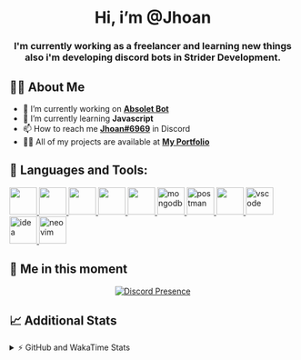 <h1 align="center">Hi, i’m @Jhoan</h1>
<h3 align="center">I'm currently working as a freelancer and learning new things also i'm developing discord bots in Strider Development.</h3>

## 🙋‍♂️ About Me

- 🔭 I’m currently working on **[Absolet Bot](https://strider.cloud)**
- 🌱 I’m currently learning **Javascript**
- 📫 How to reach me **[Jhoan#6969](https://jhoan.monster/)** in Discord
- 👨‍💻 All of my projects are available at **[My Portfolio](https://jhoan.monster)**

## 🚀 Languages and Tools:
<p align="left"> 
    <a href="https://developer.mozilla.org/en-US/docs/Web/JavaScript" target="_blank"> <img src="https://img.icons8.com/color/48/000000/javascript.png" width="48" height="48"/> </a> 
    <a href="https://www.w3.org/html/" target="_blank"> <img src="https://img.icons8.com/color/48/000000/html-5.png" width="48" height="48"/> </a> 
    <a href="https://www.w3schools.com/css/" target="_blank"> <img src="https://img.icons8.com/color/48/000000/css3.png" width="48" height="48"/> </a> 
    <a href="https://getbootstrap.com" target="_blank"> <img src="https://img.icons8.com/color/48/000000/bootstrap.png" width="48" height="48"/> </a> 
    <a href="https://nodejs.org" target="_blank"> <img src="https://i.imgur.com/XX8lvL7.png" width="48" height="48"/> </a> 
    <a href="https://www.mongodb.com/" target="_blank"> <img src="https://i.imgur.com/nRtS3AN.png" alt="mongodb" width="48" height="48"/> </a> 
    <a href="https://postman.com" target="_blank"> <img src="https://www.vectorlogo.zone/logos/getpostman/getpostman-icon.svg" alt="postman" width="48" height="48"/> </a>   
    <a href="https://git-scm.com/" target="_blank"> <img src="https://img.icons8.com/color/48/000000/git.png" width="48" height="48"/> </a> 
    <a href="https://code.visualstudio.com" target="_blank" > <img src="https://upload.wikimedia.org/wikipedia/commons/thumb/9/9a/Visual_Studio_Code_1.35_icon.svg/2048px-Visual_Studio_Code_1.35_icon.svg.png" alt="vscode" width="48" height="48"> </a>
    <a href="https://www.jetbrains.com/es-es/idea/" target="_blank" > <img src="https://resources.jetbrains.com/storage/products/intellij-idea/img/meta/intellij-idea_logo_300x300.png" alt="idea" width="48" height="48"> </a>
    <a href="https://neovim.io" target="_blank"> <img src="https://icons.iconarchive.com/icons/papirus-team/papirus-apps/512/nvim-icon.png" alt="neovim" width="48" height="48"/> </a>
</p>
  
## 👤 Me in this moment
<p align="center">
    <a href="https://discord.com/users/852617426591154177" target="_blank" rel="nofollow">
        <img src="https://lanyard-profile-readme.vercel.app/api/852617426591154177?idleMessage=Probably%20coding%20Absolet..." alt="Discord Presence" align="center">
    </a>
</p>

## 📈 Additional Stats
<details>
    <summary>⚡ GitHub and WakaTime Stats</summary>
    <br/>

<!--START_SECTION:waka-->
![Code Time](http://img.shields.io/badge/Code%20Time-155%20hrs%2058%20mins-blue)

**🐱 My GitHub Data** 

> 🏆 436 Contributions in the Year 2022
 > 
> 📦 43.3 kB Used in GitHub's Storage 
 > 
> 💼 Opted to Hire
 > 
> 📜 4 Public Repositories 
 > 
> 🔑 12 Private Repositories  
 > 
**I'm a Night 🦉** 

```text
🌞 Morning    31 commits     █░░░░░░░░░░░░░░░░░░░░░░░░   7.01% 
🌆 Daytime    187 commits    ██████████░░░░░░░░░░░░░░░   42.31% 
🌃 Evening    190 commits    ██████████░░░░░░░░░░░░░░░   42.99% 
🌙 Night      34 commits     ██░░░░░░░░░░░░░░░░░░░░░░░   7.69%

```
📅 **I'm Most Productive on Saturday** 

```text
Monday       71 commits     ████░░░░░░░░░░░░░░░░░░░░░   16.06% 
Tuesday      58 commits     ███░░░░░░░░░░░░░░░░░░░░░░   13.12% 
Wednesday    88 commits     █████░░░░░░░░░░░░░░░░░░░░   19.91% 
Thursday     37 commits     ██░░░░░░░░░░░░░░░░░░░░░░░   8.37% 
Friday       18 commits     █░░░░░░░░░░░░░░░░░░░░░░░░   4.07% 
Saturday     109 commits    ██████░░░░░░░░░░░░░░░░░░░   24.66% 
Sunday       61 commits     ███░░░░░░░░░░░░░░░░░░░░░░   13.8%

```


📊 **This Week I Spent My Time On** 

```text
⌚︎ Time Zone: America/Bogota

💬 Programming Languages: 
JavaScript               15 hrs 58 mins      ██████████████░░░░░░░░░░░   57.53% 
YAML                     6 hrs 22 mins       █████░░░░░░░░░░░░░░░░░░░░   22.95% 
EJS                      1 hr 25 mins        █░░░░░░░░░░░░░░░░░░░░░░░░   5.13% 
JSON                     1 hr 17 mins        █░░░░░░░░░░░░░░░░░░░░░░░░   4.67% 
TypeScript               1 hr 2 mins         █░░░░░░░░░░░░░░░░░░░░░░░░   3.74%

🔥 Editors: 
VS Code                  27 hrs 46 mins      █████████████████████████   99.98% 
Neovim                   0 secs              ░░░░░░░░░░░░░░░░░░░░░░░░░   0.02%

🐱‍💻 Projects: 
Unknown Project          6 hrs 15 mins       █████░░░░░░░░░░░░░░░░░░░░   22.51% 
Flame Bot                5 hrs 9 mins        ████░░░░░░░░░░░░░░░░░░░░░   18.55% 
Fium Manager             3 hrs 51 mins       ███░░░░░░░░░░░░░░░░░░░░░░   13.88% 
learning-react           2 hrs 56 mins       ██░░░░░░░░░░░░░░░░░░░░░░░   10.6% 
Fium Bot                 2 hrs 49 mins       ██░░░░░░░░░░░░░░░░░░░░░░░   10.17%

💻 Operating System: 
Linux                    27 hrs 46 mins      █████████████████████████   100.0%

```

**I Mostly Code in JavaScript** 

```text
JavaScript               9 repos             ████████████████░░░░░░░░░   64.29% 
Java                     2 repos             ███░░░░░░░░░░░░░░░░░░░░░░   14.29% 
SCSS                     1 repo              █░░░░░░░░░░░░░░░░░░░░░░░░   7.14% 
TypeScript               1 repo              █░░░░░░░░░░░░░░░░░░░░░░░░   7.14% 
CSS                      1 repo              █░░░░░░░░░░░░░░░░░░░░░░░░   7.14%

```



 Last Updated on 03/06/2022 06:45:32 UTC
<!--END_SECTION:waka-->
</details>
